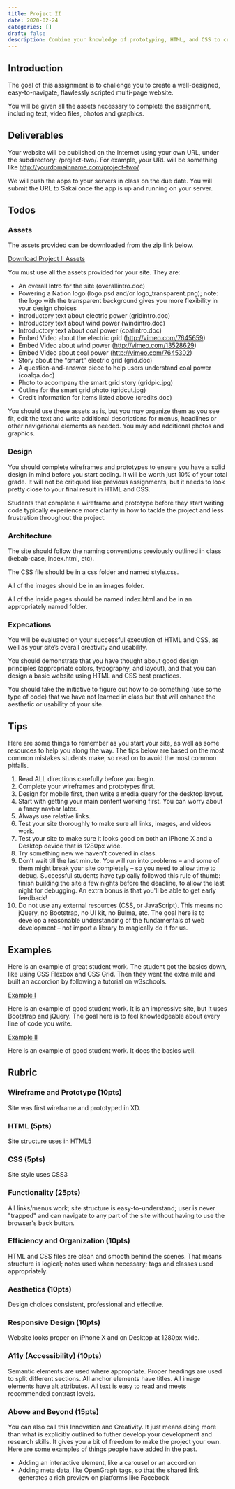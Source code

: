 ```yaml
---
title: Project II
date: 2020-02-24
categories: []
draft: false
description: Combine your knowledge of prototyping, HTML, and CSS to create a well-designed, easy-to-navigate, flawlessly scripted multi-page website.
---
```


## Introduction

The goal of this assignment is to challenge you to create a well-designed, easy-to-navigate, flawlessly scripted multi-page website.

You will be given all the assets necessary to complete the assignment, including text, video files, photos and graphics.

## Deliverables

Your website will be published on the Internet using your own URL, under the subdirectory: /project-two/. For example, your URL will be something like http://yourdomainname.com/project-two/

We will push the apps to your servers in class on the due date. You will submit the URL to Sakai once the app is up and running on your server.

## Todos

### Assets

The assets provided can be downloaded from the zip link below.

[Download Project II Assets](#)

You must use all the assets provided for your site. They are:

- An overall Intro for the site (overallintro.doc)
- Powering a Nation logo (logo.psd and/or logo_transparent.png); note: the logo with the transparent background gives you more flexibility in your design choices
- Introductory text about electric power (gridintro.doc)
- Introductory text about wind power (windintro.doc)
- Introductory text about coal power (coalintro.doc)
- Embed Video about the electric grid (http://vimeo.com/7645659)
- Embed Video about wind power (http://vimeo.com/13528629)
- Embed Video about coal power (http://vimeo.com/7645302)
- Story about the “smart” electric grid (grid.doc)
- A question-and-answer piece to help users understand coal power (coalqa.doc)
- Photo to accompany the smart grid story (gridpic.jpg)
- Cutline for the smart grid photo (gridcut.jpg)
- Credit information for items listed above (credits.doc)

You should use these assets as is, but you may organize them as you see fit, edit the text and write additional descriptions for menus, headlines or other navigational elements as needed. You may add additional photos and graphics.

### Design

You should complete wireframes and prototypes to ensure you have a solid design in mind before you start coding. It will be worth just 10% of your total grade. It will not be critiqued like previous assignments, but it needs to look pretty close to your final result in HTML and CSS.

Students that complete a wireframe and prototype before they start writing code typically experience more clarity in how to tackle the project and less frustration throughout the project.

### Architecture

The site should follow the naming conventions previously outlined in class (kebab-case, index.html, etc).

The CSS file should be in a css folder and named style.css.

All of the images should be in an images folder.

All of the inside pages should be named index.html and be in an appropriately named folder.

### Expecations

You will be evaluated on your successful execution of HTML and CSS, as well as your site’s overall creativity and usability.

You should demonstrate that you have thought about good design principles (appropriate colors, typography, and layout), and that you can design a basic website using HTML and CSS best practices.

You should take the initiative to figure out how to do something (use some type of code) that we have not learned in class but that will enhance the aesthetic or usability of your site.

## Tips

Here are some things to remember as you start your site, as well as some resources to help you along the way. The tips below are based on the most common mistakes students make, so read on to avoid the most common pitfalls.

1. Read ALL directions carefully before you begin.
2. Complete your wireframes and prototypes first.
3. Design for mobile first, then write a media query for the desktop layout.
4. Start with getting your main content working first. You can worry about a fancy navbar later.
5. Always use relative links.
6. Test your site thoroughly to make sure all links, images, and videos work.
7. Test your site to make sure it looks good on both an iPhone X and a Desktop device that is 1280px wide.
8. Try something new we haven't covered in class.
9. Don’t wait till the last minute. You will run into problems – and some of them might break your site completely – so you need to allow time to debug. Successful students have typically followed this rule of thumb: finish building the site a few nights before the deadline, to allow the last night for debugging. An extra bonus is that you'll be able to get early feedback!
10. Do not use any external resources (CSS, or JavaScript). This means no jQuery, no Bootstrap, no UI kit, no Bulma, etc. The goal here is to develop a reasonable understanding of the fundamentals of web development – not import a library to magically do it for us.

## Examples

Here is an example of great student work. The student got the basics down, like using CSS Flexbox and CSS Grid. Then they went the extra mile and built an accordion by following a tutorial on w3schools.

[Example I](http://madelinekraft.com/mejo187_project2/index.html)

Here is an example of good student work. It is an impressive site, but it uses Bootstrap and jQuery. The goal here is to feel knowledgeable about every line of code you write.

[Example II](http://www.madisonwalls.org/project2/index.html)

Here is an example of good student work. It does the basics well.

## Rubric

### Wireframe and Prototype (10pts)

Site was first wireframe and prototyped in XD.

### HTML (5pts)

Site structure uses in HTML5

### CSS (5pts)

Site style uses CSS3

### Functionality (25pts)

All links/menus work; site structure is easy-to-understand; user is never "trapped" and can navigate to any part of the site without having to use the browser's back button.

### Efficiency and Organization (10pts)

HTML and CSS files are clean and smooth behind the scenes. That means structure is logical; notes used when necessary; tags and classes used appropriately.

### Aesthetics (10pts)

Design choices consistent, professional and effective.

### Responsive Design (10pts)

Website looks proper on iPhone X and on Desktop at 1280px wide.

### A11y (Accessibility) (10pts)

Semantic elements are used where appropriate. Proper headings are used to split different sections. All anchor elements have titles. All image elements have alt attributes. All text is easy to read and meets recommended contrast levels.

### Above and Beyond (15pts)

You can also call this Innovation and Creativity. It just means doing more than what is explicitly outlined to futher develop your development and research skills. It gives you a bit of freedom to make the project your own. Here are some examples of things people have added in the past.

- Adding an interactive element, like a carousel or an accordion
- Adding meta data, like OpenGraph tags, so that the shared link generates a rich preview on platforms like Facebook
